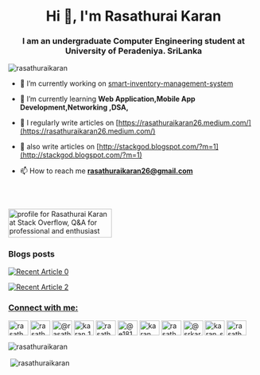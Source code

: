 <h1 align="center">Hi 👋, I'm Rasathurai Karan</h1>
<h3 align="center">I am an undergraduate Computer Engineering student at University of Peradeniya. SriLanka</h3>

<p align="left"> <img src="https://komarev.com/ghpvc/?username=rasathuraikaran&label=Profile%20views&color=0e75b6&style=flat" alt="rasathuraikaran" /> </p>



- 🔭 I’m currently working on [smart-inventory-management-system](https://github.com/rasathuraikaran/smart-inventory-management-system)

- 🌱 I’m currently learning **Web Application,Mobile App Development,Networking ,DSA,**

- 📝 I regularly write articles on [https://rasathuraikaran26.medium.com/](https://rasathuraikaran26.medium.com/)
-  📝 also  write articles on [http://stackgod.blogspot.com/?m=1](http://stackgod.blogspot.com/?m=1)

- 📫 How to reach me **rasathuraikaran26@gmail.com**
<br>
<br>

<a href="https://stackoverflow.com/users/14732792/rasathurai-karan"><img src="https://stackoverflow.com/users/flair/14732792.png?theme=dark" width="208" height="58" alt="profile for Rasathurai Karan at Stack Overflow, Q&amp;A for professional and enthusiast programmers"  title="profile for Rasathurai Karan at Stack Overflow, Q&amp;A for professional and enthusiast programmers" ></a>

### Blogs posts
 <a target="_blank" href="https://github-readme-medium-recent-article.vercel.app/medium/@rasathuraikaran26/0"><img src="https://github-readme-medium-recent-article.vercel.app/medium/@rasathuraikaran26/0" alt="Recent Article 0"> 

 <a target="_blank" href="https://github-readme-medium-recent-article.vercel.app/medium/@rasathuraikaran26/2"><img src="https://github-readme-medium-recent-article.vercel.app/medium/@rasathuraikaran26/2" alt="Recent Article 2"> 






<h3 align="left">Connect with me:</h3>
<p align="left">

<a href="https://www.linkedin.com/in/karan1999/" target="blank"><img align="center" src="https://raw.githubusercontent.com/rahuldkjain/github-profile-readme-generator/master/src/images/icons/Social/linked-in-alt.svg" alt="rasathurai karan" height="30" width="40" /></a>
<a href="https://stackoverflow.com/users/14732792/rasathurai-karan" target="blank"><img align="center" src="https://raw.githubusercontent.com/rahuldkjain/github-profile-readme-generator/master/src/images/icons/Social/stack-overflow.svg" alt="rasathurai karan" height="30" width="40" /></a>
<a href="https://medium.com/@rasathuraikaran26" target="blank"><img align="center" src="https://raw.githubusercontent.com/rahuldkjain/github-profile-readme-generator/master/src/images/icons/Social/medium.svg" alt="@rasathuraikaran26" height="30" width="40" /></a>
<a href="https://www.codechef.com/users/karan_19991126" target="blank"><img align="center" src="https://cdn.jsdelivr.net/npm/simple-icons@3.1.0/icons/codechef.svg" alt="karan_19991126" height="30" width="40" /></a>
  <a href="https://auth.geeksforgeeks.org/user/rasathuraikaran26/profile" target="blank"><img align="center" src="https://raw.githubusercontent.com/rahuldkjain/github-profile-readme-generator/master/src/images/icons/Social/geeks-for-geeks.svg" alt="rasathuraikaran26" height="30" width="40" /></a>
<a href="https://www.hackerrank.com/e18168?hr_r=1" target="blank"><img align="center" src="https://raw.githubusercontent.com/rahuldkjain/github-profile-readme-generator/master/src/images/icons/Social/hackerrank.svg" alt="@e18168" height="30" width="40" /></a>
<a href="https://codeforces.com/profile/karan_26" target="blank"><img align="center" src="https://raw.githubusercontent.com/rahuldkjain/github-profile-readme-generator/master/src/images/icons/Social/codeforces.svg" alt="karan_26" height="30" width="40" /></a>
<a href="https://leetcode.com/rasathuraikaran26/" target="blank"><img align="center" src="https://raw.githubusercontent.com/rahuldkjain/github-profile-readme-generator/master/src/images/icons/Social/leet-code.svg" alt="rasathurai karan" height="30" width="40" /></a>
  <a href="https://twitter.com/@srkaran7" target="blank"><img align="center" src="https://raw.githubusercontent.com/rahuldkjain/github-profile-readme-generator/master/src/images/icons/Social/twitter.svg" alt="@srkaran7" height="30" width="40" /></a>
  <a href="https://instagram.com/karan_s_r_" target="blank"><img align="center" src="https://raw.githubusercontent.com/rahuldkjain/github-profile-readme-generator/master/src/images/icons/Social/instagram.svg" alt="karan_s_r_" height="30" width="40" /></a>
  <a href="https://www.facebook.com/rasathurai.karan.1" target="blank"><img align="center" src="https://raw.githubusercontent.com/rahuldkjain/github-profile-readme-generator/master/src/images/icons/Social/facebook.svg" alt="rasathurai karan" height="30" width="40" /></a>
  
</p>






<img align="center" src="https://github-readme-streak-stats.herokuapp.com/?user=rasathuraikaran&theme=dracula" alt="rasathuraikaran" />
    
  <p>&nbsp;<img align="center" src="https://github-readme-stats.vercel.app/api?username=rasathuraikaran&show_icons=true&locale=en&theme=dracula" alt="rasathuraikaran" /></p>


  



